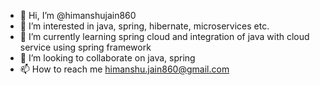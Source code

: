 - 👋 Hi, I’m @himanshujain860
- 👀 I’m interested in java, spring, hibernate, microservices etc.
- 🌱 I’m currently learning spring cloud and integration of java with cloud service using spring framework
- 💞️ I’m looking to collaborate on java, spring
- 📫 How to reach me himanshu.jain860@gmail.com
